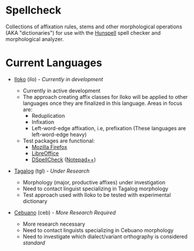 # Spellcheck
Collections of affixation rules, stems and other morphological operations (AKA "dictionaries") for use with the [Hunspell](https://github.com/hunspell) spell checker and morphological analyzer.

# Current Languages
* [Iloko](https://www.ethnologue.com/language/ilo) (ilo) - *Currently in development*
  * Currently in active development
  * The approach creating affix classes for Iloko will be applied to other languages once they are finalized in this language. Areas in focus are:
    * Reduplication
    * Infixation
    * Left-word-edge affixation, i.e, prefixation (These languages are left-word-edge heavy)
  * Test packages are functional:
      - [Mozilla Firefox](https://www.mozilla.org/en-US/firefox/new/)
      - [LibreOffice](https://www.libreoffice.org/)
      - [DSpellCheck](https://github.com/Predelnik/DSpellCheck) ([Notepad++](https://notepad-plus-plus.org/))

* [Tagalog](https://www.ethnologue.com/language/tgl) (tgl) - *Under Research*
  * Morphology (major, productive affixes) under investigation
  * Need to contact linguist specializing in Tagalog morphology
  * Test approach used with Iloko to be tested with experimental dictionary

* [Cebuano](https://www.ethnologue.com/language/ceb) (ceb) - *More Research Required*
  * More research necessary
  * Need to contact linguists specializing in Cebuano morphology
  * Need to investigate which dialect/variant orthography is considered *standard*
